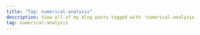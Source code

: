 ```yaml
---
title: "Tag: numerical-analysis"
description: View all of my blog posts tagged with 'numerical-analysis.'
tag: numerical-analysis
---
```

